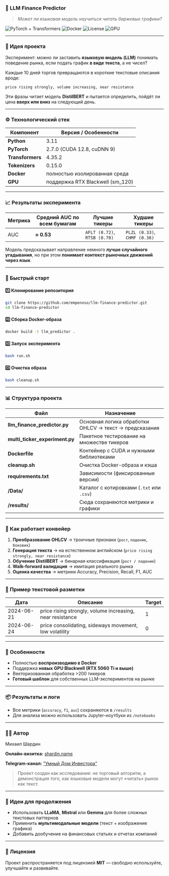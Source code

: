 ### 🧠 LLM Finance Predictor

> *Может ли языковая модель научиться читать биржевые графики?*

![PyTorch + Transformers](https://img.shields.io/badge/PyTorch-Transformers-orange)
![Docker](https://img.shields.io/badge/Docker-ready-blue)
![License](https://img.shields.io/badge/license-MIT-green)
![GPU](https://img.shields.io/badge/CUDA-12.8-black)

---

### 🧩 Идея проекта

Эксперимент: можно ли заставить **языковую модель (LLM)** понимать поведение рынка, если подать график **в виде текста**, а не чисел?

Каждые 10 дней торгов превращаются в короткие текстовые описания вроде:

```
price rising strongly, volume increasing, near resistance
```

Эти фразы читает модель **DistilBERT** и пытается определить, пойдёт ли цена **вверх или вниз** на следующий день.

---

### ⚙️ Технологический стек

| Компонент        | Версия / Особенности             |
| ---------------- | -------------------------------- |
| **Python**       | 3.11                             |
| **PyTorch**      | 2.7.0 (CUDA 12.8, cuDNN 9)       |
| **Transformers** | 4.35.2                           |
| **Tokenizers**   | 0.15.0                           |
| **Docker**       | полностью изолированная среда    |
| **GPU**          | поддержка RTX Blackwell (sm_120) |

---

### 📈 Результаты эксперимента

| Метрика | Средний AUC по всем бумагам | Лучшие тикеры                | Худшие тикеры                |
| ------- | --------------------------- | ---------------------------- | ---------------------------- |
| AUC     | **≈ 0.53**                  | `AFLT (0.72)`, `RTSB (0.70)` | `PLZL (0.33)`, `CHMF (0.36)` |

Модель предсказывает направление немного **лучше случайного угадывания**, но при этом **понимает контекст рыночных движений через язык**.

---

### 🧰 Быстрый старт

#### 1️⃣ Клонирование репозитория

```bash
git clone https://github.com/empenoso/llm-finance-predictor.git
cd llm-finance-predictor
```

#### 2️⃣ Сборка Docker-образа

```bash
docker build -t llm_predictor .
```

#### 3️⃣ Запуск эксперимента

```bash
bash run.sh
```

#### 4️⃣ Очистка образа

```bash
bash cleanup.sh
```

---

### 📊 Структура проекта

| Файл                           | Назначение                                             |
| ------------------------------ | ------------------------------------------------------ |
| **llm_finance_predictor.py**   | Основная логика обработки OHLCV → текст → предсказания |
| **multi_ticker_experiment.py** | Пакетное тестирование на множестве тикеров             |
| **Dockerfile**                 | Контейнер с CUDA и нужными библиотеками                |
| **cleanup.sh**                 | Очистка Docker-образа и кэша                           |
| **requirements.txt**           | Зависимости (фиксированные версии)                     |
| **/Data/**                     | Каталог с котировками (`.txt` или `.csv`)              |
| **/results/**                  | Сюда сохраняются метрики и графики                     |

---

### 🧮 Как работает конвейер

1. **Преобразование OHLCV** → троичные признаки (`рост`, `падение`, `боковик`)
2. **Генерация текста** → на естественном английском (`price rising strongly, near resistance`)
3. **Обучение DistilBERT** → бинарная классификация (`рост / падение`)
4. **Walk-forward валидация** → имитация реального рынка
5. **Оценка качества** → метрики Accuracy, Precision, Recall, F1, AUC

---

### 🧩 Пример текстовой разметки

| Дата       | Описание                                                  | Target |
| ---------- | --------------------------------------------------------- | ------ |
| 2024-06-21 | price rising strongly, volume increasing, near resistance | 1      |
| 2024-06-24 | price consolidating, sideways movement, low volatility    | 0      |

---

### 🚀 Особенности

* Полностью **воспроизводимо в Docker**
* Поддержка **новых GPU Blackwell (RTX 5060 Ti и выше)**
* Векторизованная обработка >200 тикеров
* **Готовый шаблон** для собственных LLM-экспериментов на рынке

---

### 📦 Результаты и логи

* Все метрики (`accuracy`, `f1`, `auc`) сохраняются в `/results`
* Для анализа можно использовать Jupyter-ноутбуки из `/notebooks`

---

### 🧑‍💻 Автор

Михаил Шардин

**Онлайн-визитка:** [shardin.name](https://shardin.name/?utm_source=github)

**Telegram-канал:** ["Умный Дом Инвестора"](https://t.me/+asaEcPax8o41MjQy)


> Проект создан как исследование:
> не торговый алгоритм, а демонстрация того,
> как языковые модели могут «читать» рынок как текст.

---

### 🧠 Идеи для продолжения

* Использовать **LLaMA**, **Mistral** или **Gemma** для более сложных текстовых паттернов
* Применить **мультимодальные модели** (текст + изображение графика)
* Добавить дообучение на финансовых статьях и отчетах компаний

---

### 🪪 Лицензия

Проект распространяется под лицензией **MIT** — свободно используйте, улучшайте и развивайте.

